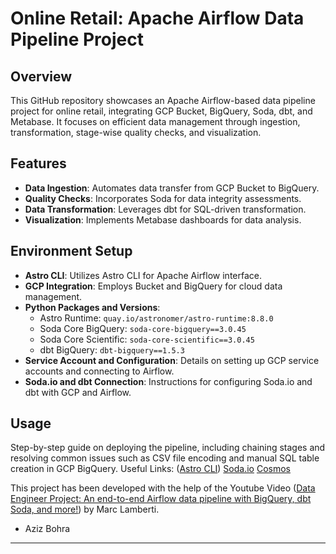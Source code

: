 # Online Retail: Apache Airflow Data Pipeline Project

## Overview
This GitHub repository showcases an Apache Airflow-based data pipeline project for online retail, integrating GCP Bucket, BigQuery, Soda, dbt, and Metabase. It focuses on efficient data management through ingestion, transformation, stage-wise quality checks, and visualization.

## Features
- **Data Ingestion**: Automates data transfer from GCP Bucket to BigQuery.
- **Quality Checks**: Incorporates Soda for data integrity assessments.
- **Data Transformation**: Leverages dbt for SQL-driven transformation.
- **Visualization**: Implements Metabase dashboards for data analysis.

## Environment Setup
- **Astro CLI**: Utilizes Astro CLI for Apache Airflow interface.
- **GCP Integration**: Employs Bucket and BigQuery for cloud data management.
- **Python Packages and Versions**:
  - Astro Runtime: `quay.io/astronomer/astro-runtime:8.8.0` 
  - Soda Core BigQuery: `soda-core-bigquery==3.0.45`
  - Soda Core Scientific: `soda-core-scientific==3.0.45`
  - dbt BigQuery: `dbt-bigquery==1.5.3`
- **Service Account and Configuration**: Details on setting up GCP service accounts and connecting to Airflow.
- **Soda.io and dbt Connection**: Instructions for configuring Soda.io and dbt with GCP and Airflow.

## Usage
Step-by-step guide on deploying the pipeline, including chaining stages and resolving common issues such as CSV file encoding and manual SQL table creation in GCP BigQuery.
Useful Links:
([Astro CLI](https://docs.astronomer.io/astro/cli/overview))
[Soda.io](https://docs.soda.io)
[Cosmos](https://www.astronomer.io/cosmos/)



This project has been developed with the help of the Youtube Video ([Data Engineer Project: An end-to-end Airflow data pipeline with BigQuery, dbt Soda, and more!](https://www.youtube.com/watch?v=DzxtCxi4YaA)) by Marc Lamberti.


- Aziz Bohra
---
